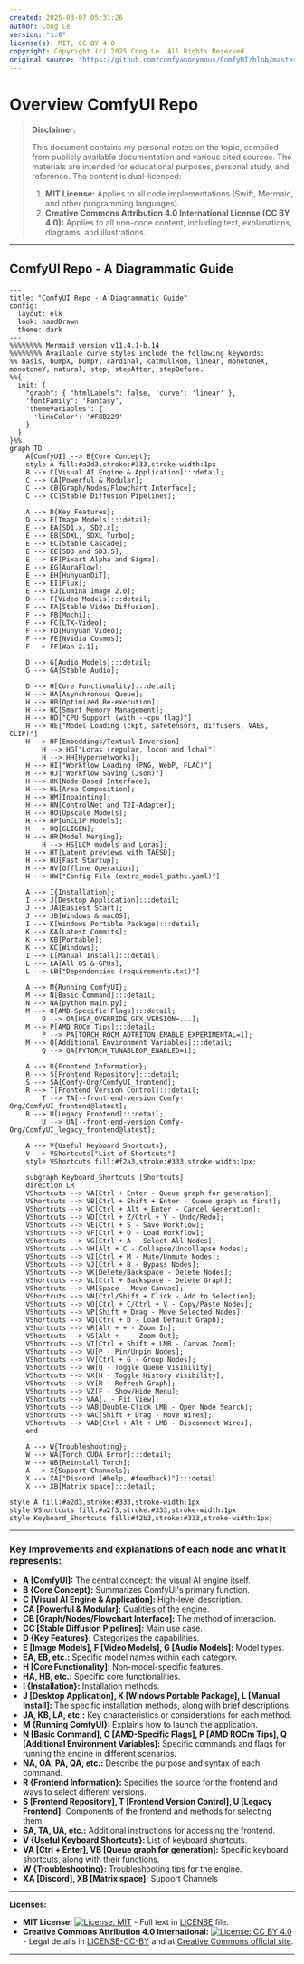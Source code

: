 ```yaml
---
created: 2025-03-07 05:31:26
author: Cong Le
version: "1.0"
license(s): MIT, CC BY 4.0
copyright: Copyright (c) 2025 Cong Le. All Rights Reserved.
original source: "https://github.com/comfyanonymous/ComfyUI/blob/master/README.md"
---
```




# Overview ComfyUI Repo
> **Disclaimer:**
>
> This document contains my personal notes on the topic,
> compiled from publicly available documentation and various cited sources.
> The materials are intended for educational purposes, personal study, and reference.
> The content is dual-licensed:
> 1. **MIT License:** Applies to all code implementations (Swift, Mermaid, and other programming languages).
> 2. **Creative Commons Attribution 4.0 International License (CC BY 4.0):** Applies to all non-code content, including text, explanations, diagrams, and illustrations.
---


## ComfyUI Repo - A Diagrammatic Guide


```mermaid
---
title: "ComfyUI Repo - A Diagrammatic Guide"
config:
  layout: elk
  look: handDrawn
  theme: dark
---
%%%%%%%% Mermaid version v11.4.1-b.14
%%%%%%%% Available curve styles include the following keywords:
%% basis, bumpX, bumpY, cardinal, catmullRom, linear, monotoneX, monotoneY, natural, step, stepAfter, stepBefore.
%%{
  init: {
    "graph": { "htmlLabels": false, 'curve': 'linear' },
    'fontFamily': 'Fantasy',
    'themeVariables': {
      'lineColor': '#F8B229'
    }
  }
}%%
graph TD
    A[ComfyUI] --> B{Core Concept};
    style A fill:#a2d3,stroke:#333,stroke-width:1px
    B --> C[Visual AI Engine & Application]:::detail;
    C --> CA[Powerful & Modular];
    C --> CB[Graph/Nodes/Flowchart Interface];
    C --> CC[Stable Diffusion Pipelines];

    A --> D{Key Features};
    D --> E[Image Models]:::detail;
    E --> EA[SD1.x, SD2.x];
    E --> EB[SDXL, SDXL Turbo];
    E --> EC[Stable Cascade];
    E --> EE[SD3 and SD3.5];
    E --> EF[Pixart Alpha and Sigma];
    E --> EG[AuraFlow];
    E --> EH[HunyuanDiT];
    E --> EI[Flux];
    E --> EJ[Lumina Image 2.0];
    D --> F[Video Models]:::detail;
    F --> FA[Stable Video Diffusion];
    F --> FB[Mochi];
    F --> FC[LTX-Video];
    F --> FD[Hunyuan Video];
    F --> FE[Nvidia Cosmos];
    F --> FF[Wan 2.1];

    D --> G[Audio Models]:::detail;
    G --> GA[Stable Audio];

    D --> H[Core Functionality]:::detail;
    H --> HA[Asynchronous Queue];
    H --> HB[Optimized Re-execution];
    H --> HC[Smart Memory Management];
    H --> HD["CPU Support (with --cpu flag)"]
    H --> HE["Model Loading (ckpt, safetensors, diffusers, VAEs, CLIP)"]
    H --> HF[Embeddings/Textual Inversion]
        H --> HG["Loras (regular, locon and loha)"]
        H --> HH[Hypernetworks];
    H --> HI["Workflow Loading (PNG, WebP, FLAC)"]
    H --> HJ["Workflow Saving (Json)"]
    H --> HK[Node-Based Interface];
    H --> HL[Area Composition];
    H --> HM[Inpainting];
    H --> HN[ControlNet and T2I-Adapter];
    H --> HO[Upscale Models];
    H --> HP[unCLIP Models];
    H --> HQ[GLIGEN];
    H --> HR[Model Merging];
        H --> HS[LCM models and Loras];
    H --> HT[Latent previews with TAESD];
    H --> HU[Fast Startup];
    H --> HV[Offline Operation];
    H --> HW["Config File (extra_model_paths.yaml)"]

    A --> I{Installation};
    I --> J[Desktop Application]:::detail;
    J --> JA[Easiest Start];
    J --> JB[Windows & macOS];
    I --> K[Windows Portable Package]:::detail;
    K --> KA[Latest Commits];
    K --> KB[Portable];
    K --> KC[Windows];
    I --> L[Manual Install]:::detail;
    L --> LA[All OS & GPUs];
    L --> LB["Dependencies (requirements.txt)"]

    A --> M{Running ComfyUI};
    M --> N[Basic Command]:::detail;
    N --> NA[python main.py];
    M --> O[AMD-Specific Flags]:::detail;
        O --> OA[HSA_OVERRIDE_GFX_VERSION=...];
    M --> P[AMD ROCm Tips]:::detail;
        P --> PA[TORCH_ROCM_AOTRITON_ENABLE_EXPERIMENTAL=1];
    M --> Q[Additional Environment Variables]:::detail;
        Q --> QA[PYTORCH_TUNABLEOP_ENABLED=1];

    A --> R{Frontend Information};
    R --> S[Frontend Repository]:::detail;
    S --> SA[Comfy-Org/ComfyUI_frontend];
    R --> T[Frontend Version Control]:::detail;
        T --> TA[--front-end-version Comfy-Org/ComfyUI_frontend@latest];
    R --> U[Legacy Frontend]:::detail;
        U --> UA[--front-end-version Comfy-Org/ComfyUI_legacy_frontend@latest];

    A --> V{Useful Keyboard Shortcuts};
    V --> VShortcuts["List of Shortcuts"]
    style VShortcuts fill:#f2a3,stroke:#333,stroke-width:1px;

    subgraph Keyboard_Shortcuts [Shortcuts]
    direction LR
    VShortcuts --> VA[Ctrl + Enter - Queue graph for generation];
    VShortcuts --> VB[Ctrl + Shift + Enter - Queue graph as first];
    VShortcuts --> VC[Ctrl + Alt + Enter - Cancel Generation];
    VShortcuts --> VD[Ctrl + Z/Ctrl + Y - Undo/Redo];
    VShortcuts --> VE[Ctrl + S - Save Workflow];
    VShortcuts --> VF[Ctrl + O - Load Workflow];
    VShortcuts --> VG[Ctrl + A - Select All Nodes];
    VShortcuts --> VH[Alt + C - Collapse/Uncollapse Nodes];
    VShortcuts --> VI[Ctrl + M - Mute/Unmute Nodes];
    VShortcuts --> VJ[Ctrl + B - Bypass Nodes];
    VShortcuts --> VK[Delete/Backspace - Delete Nodes];
    VShortcuts --> VL[Ctrl + Backspace - Delete Graph];
    VShortcuts --> VM[Space - Move Canvas];
    VShortcuts --> VN[Ctrl/Shift + Click - Add to Selection];
    VShortcuts --> VO[Ctrl + C/Ctrl + V - Copy/Paste Nodes];
    VShortcuts --> VP[Shift + Drag - Move Selected Nodes];
    VShortcuts --> VQ[Ctrl + D - Load Default Graph];
    VShortcuts --> VR[Alt + + - Zoom In];
    VShortcuts --> VS[Alt + - - Zoom Out];
    VShortcuts --> VT[Ctrl + Shift + LMB - Canvas Zoom];
    VShortcuts --> VU[P - Pin/Unpin Nodes];
    VShortcuts --> VV[Ctrl + G - Group Nodes];
    VShortcuts --> VW[Q - Toggle Queue Visibility];
    VShortcuts --> VX[H - Toggle History Visibility];
    VShortcuts --> VY[R - Refresh Graph];
    VShortcuts --> VZ[F - Show/Hide Menu];
    VShortcuts --> VAA[. - Fit View];
    VShortcuts --> VAB[Double-Click LMB - Open Node Search];
    VShortcuts --> VAC[Shift + Drag - Move Wires];
    VShortcuts --> VAD[Ctrl + Alt + LMB - Disconnect Wires];
    end

    A --> W{Troubleshooting};
    W --> WA[Torch CUDA Error]:::detail;
    W --> WB[Reinstall Torch];
    A --> X{Support Channels};
    X --> XA["Discord (#help, #feedback)"]:::detail
    X --> XB[Matrix space]:::detail;

style A fill:#a2d3,stroke:#333,stroke-width:1px
style VShortcuts fill:#a2f3,stroke:#333,stroke-width:1px
style Keyboard_Shortcuts fill:#f2b3,stroke:#333,stroke-width:1px;

```

----


### Key improvements and explanations of each node and what it represents:

*   **A \[ComfyUI]:** The central concept: the visual AI engine itself.
*   **B {Core Concept}:** Summarizes ComfyUI's primary function.
*   **C \[Visual AI Engine & Application]:** High-level description.
*   **CA \[Powerful & Modular]:** Qualities of the engine.
*   **CB \[Graph/Nodes/Flowchart Interface]:** The method of interaction.
*   **CC \[Stable Diffusion Pipelines]:** Main use case.
*   **D {Key Features}:** Categorizes the capabilities.
*   **E \[Image Models], F \[Video Models], G \[Audio Models]:** Model types.
*   **EA, EB, etc.:** Specific model names within each category.
*   **H \[Core Functionality]:** Non-model-specific features.
*   **HA, HB, etc.:** Specific core functionalities.
*   **I {Installation}:** Installation methods.
*   **J \[Desktop Application], K \[Windows Portable Package], L \[Manual Install]:** The specific installation methods, along with brief descriptions.
*   **JA, KB, LA, etc.:** Key characteristics or considerations for each method.
*   **M {Running ComfyUI}:** Explains how to launch the application.
*   **N \[Basic Command], O \[AMD-Specific Flags], P \[AMD ROCm Tips], Q \[Additional Environment Variables]:** Specific commands and flags for running the engine in different scenarios.
*   **NA, OA, PA, QA, etc.:** Describe the purpose and syntax of each command.
*   **R {Frontend Information}:** Specifies the source for the frontend and ways to select different versions.
*   **S \[Frontend Repository], T \[Frontend Version Control], U \[Legacy Frontend]:** Components of the frontend and methods for selecting them.
*   **SA, TA, UA, etc.:** Additional instructions for accessing the frontend.
*   **V {Useful Keyboard Shortcuts}:** List of keyboard shortcuts.
*   **VA \[Ctrl + Enter], VB \[Queue graph for generation]:** Specific keyboard shortcuts, along with their functions.
*   **W {Troubleshooting}:** Troubleshooting tips for the engine.
*   **XA \[Discord], XB \[Matrix space]:** Support Channels



---
**Licenses:**

- **MIT License:**  [![License: MIT](https://img.shields.io/badge/License-MIT-yellow.svg)](LICENSE) - Full text in [LICENSE](LICENSE) file.
- **Creative Commons Attribution 4.0 International:** [![License: CC BY 4.0](https://licensebuttons.net/l/by/4.0/88x31.png)](LICENSE-CC-BY) - Legal details in [LICENSE-CC-BY](LICENSE-CC-BY) and at [Creative Commons official site](http://creativecommons.org/licenses/by/4.0/).

---